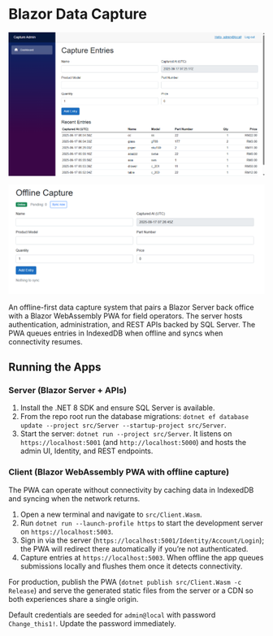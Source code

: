 # Blazor Data Capture

![Admin UI](docs/images/admin_ui.png)

![Offline Capture Client](docs/images/offline_capture_client.png)

An offline-first data capture system that pairs a Blazor Server back office with a Blazor WebAssembly PWA for field operators. The server hosts authentication, administration, and REST APIs backed by SQL Server. The PWA queues entries in IndexedDB when offline and syncs when connectivity resumes.

## Running the Apps

### Server (Blazor Server + APIs)

1. Install the .NET 8 SDK and ensure SQL Server is available.
2. From the repo root run the database migrations: `dotnet ef database update --project src/Server --startup-project src/Server`.
3. Start the server: `dotnet run --project src/Server`. It listens on `https://localhost:5001` (and `http://localhost:5000`) and hosts the admin UI, Identity, and REST endpoints.

### Client (Blazor WebAssembly PWA with offline capture)

The PWA can operate without connectivity by caching data in IndexedDB and syncing when the network returns.

1. Open a new terminal and navigate to `src/Client.Wasm`.
2. Run `dotnet run --launch-profile https` to start the development server on `https://localhost:5003`.
3. Sign in via the server (`https://localhost:5001/Identity/Account/Login`); the PWA will redirect there automatically if you’re not authenticated.
4. Capture entries at `https://localhost:5003`. When offline the app queues submissions locally and flushes them once it detects connectivity.

For production, publish the PWA (`dotnet publish src/Client.Wasm -c Release`) and serve the generated static files from the server or a CDN so both experiences share a single origin.

Default credentials are seeded for `admin@local` with password `Change_this1!`. Update the password immediately.
